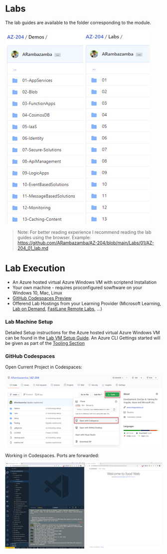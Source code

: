 # Labs

The lab guides are available to the folder corresponding to the module.

![connect-rdp](_images/modules.jpg)

> Note: For better reading experience I recommend reading the lab guides using the browser. Example: https://github.com/ARambazamba/AZ-204/blob/main/Labs/01/AZ-204_01_lab.md

# Lab Execution

- An Azure hosted virtual Azure Windows VM with scriptend Installation
- Your own machine - requires proconfigured sowftware on your Windows 10, Mac, Linux
- [GitHub Codespaces Preview](https://github.com/features/codespaces)
- Offerend Lab Hostings from your Learning Provider (Microsoft Learning, [Lab on Demand](00-LOD/), [FastLane Remote Labs](00-Flane/), ...)

### Lab Machine Setup

Detailed Setup instructions for the Azure hosted virtual Azure Windows VM can be found in the [Lab VM Setup Guide](../Setup/readme.md). An Azure CLI Gettings started will be given as part of the [Tooling Section](../Tooling/readme.md)

### GitHub Codespaces

Open Current Project in Codespaces:

![open-codespaces](_images/open-codespaces.jpg)

Working in Codespaces. Ports are forwarded:

![codespaces-working.jpg](_images/codespaces-working.jpg)
